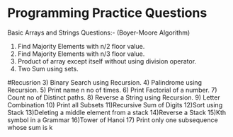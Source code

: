 # Programming Practice Questions

Basic Arrays and Strings Questions:-
(Boyer-Moore Algorithm)
1) Find Majority Elements with n/2 floor value.
2) Find Majority Elements with n/3 floor value.
3) Product of array except itself without using division operator.
4) Two Sum using sets.


#Recusrion
3) Binary Search using Recursion.
4) Palindrome using Recursion.
5) Print name n no of times.
6) Print Factorial of a number.
7) Count no of Distinct paths.
8) Reverse a String using Recursion.
9) Letter Combination
10) Print all Subsets
11)Recursive Sum of Digits
12)Sort using Stack
13)Deleting a middle element from a stack
14)Reverse a Stack
15)Kth symbol in a Grammar
16)Tower of Hanoi
17) Print only one subsequence whose sum is k
